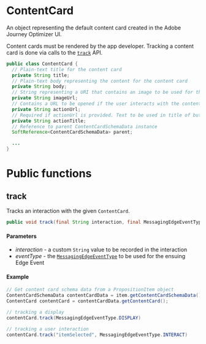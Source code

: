 # ContentCard

An object representing the default content card created in the Adobe Journey Optimizer UI. 

Content cards must be rendered by the app developer.  Tracking a content card is done via calls to the [`track`](#track) API.

```java
public class ContentCard {
  // Plain-text title for the content card
  private String title;
  // Plain-text body representing the content for the content card
  private String body;
  // String representing a URI that contains an image to be used for this content card
  private String imageUrl;
  // Contains a URL to be opened if the user interacts with the content card
  private String actionUrl;
  // Required if actionUrl is provided. Text to be used in title of button or link in content card
  private String actionTitle;
  // Reference to parent ContentCardSchemaData instance
  SoftReference<ContentCardSchemaData> parent;

  ...
}
```

# Public functions

## track

Tracks an interaction with the given `ContentCard`.

```java
public void track(final String interaction, final MessagingEdgeEventType eventType)
```

#### Parameters

- _interaction_ - a custom `String` value to be recorded in the interaction
- _eventType_ - the [`MessagingEdgeEventType`](./../enum-public-classes/enum-messaging-edge-event-type.md) to be used for the ensuing Edge Event

#### Example

```java
// Get content card schema data from a PropositionItem object
ContentCardSchemaData contentCardData = item.getContentCardSchemaData();
ContentCard contentCard = contentCardData.getContentCard();

// tracking a display
contentCard.track(MessagingEdgeEventType.DISPLAY)

// tracking a user interaction
contentCard.track("itemSelected", MessagingEdgeEventType.INTERACT)
```
